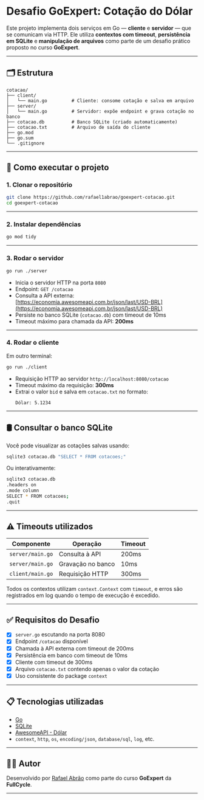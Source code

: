# Desafio GoExpert: Cotação do Dólar

Este projeto implementa dois serviços em Go — **cliente** e **servidor** — que se comunicam via HTTP. Ele utiliza **contextos com timeout**, **persistência em SQLite** e **manipulação de arquivos** como parte de um desafio prático proposto no curso **GoExpert**.

---

## 🗂 Estrutura

```
cotacao/
├── client/
│   └── main.go         # Cliente: consome cotação e salva em arquivo
├── server/
│   └── main.go         # Servidor: expõe endpoint e grava cotação no banco
├── cotacao.db          # Banco SQLite (criado automaticamente)
├── cotacao.txt         # Arquivo de saída do cliente
├── go.mod
├── go.sum
└── .gitignore
```

---

## 🚀 Como executar o projeto

### 1. Clonar o repositório

```bash
git clone https://github.com/rafael1abrao/goexpert-cotacao.git
cd goexpert-cotacao
```

---

### 2. Instalar dependências

```bash
go mod tidy
```

---

### 3. Rodar o servidor

```bash
go run ./server
```

- Inicia o servidor HTTP na porta `8080`
- Endpoint: `GET /cotacao`
- Consulta a API externa: [https://economia.awesomeapi.com.br/json/last/USD-BRL](https://economia.awesomeapi.com.br/json/last/USD-BRL)
- Persiste no banco SQLite (`cotacao.db`) com timeout de 10ms
- Timeout máximo para chamada da API: **200ms**

---

### 4. Rodar o cliente

Em outro terminal:

```bash
go run ./client
```

- Requisição HTTP ao servidor `http://localhost:8080/cotacao`
- Timeout máximo da requisição: **300ms**
- Extrai o valor `bid` e salva em `cotacao.txt` no formato:
  ```
  Dólar: 5.1234
  ```

---

## 🛢 Consultar o banco SQLite

Você pode visualizar as cotações salvas usando:

```bash
sqlite3 cotacao.db "SELECT * FROM cotacoes;"
```

Ou interativamente:

```bash
sqlite3 cotacao.db
.headers on
.mode column
SELECT * FROM cotacoes;
.quit
```

---

## ⚠️ Timeouts utilizados

| Componente        | Operação            | Timeout |
|------------------|---------------------|---------|
| `server/main.go` | Consulta à API      | 200ms   |
| `server/main.go` | Gravação no banco   | 10ms    |
| `client/main.go` | Requisição HTTP     | 300ms   |

Todos os contextos utilizam `context.Context` com `timeout`, e erros são registrados em log quando o tempo de execução é excedido.

---

## ✅ Requisitos do Desafio

- [x] `server.go` escutando na porta 8080
- [x] Endpoint `/cotacao` disponível
- [x] Chamada à API externa com timeout de 200ms
- [x] Persistência em banco com timeout de 10ms
- [x] Cliente com timeout de 300ms
- [x] Arquivo `cotacao.txt` contendo apenas o valor da cotação
- [x] Uso consistente do package `context`

---

## 📋 Tecnologias utilizadas

- [Go](https://golang.org/)
- [SQLite](https://sqlite.org/)
- [AwesomeAPI - Dólar](https://economia.awesomeapi.com.br/)
- `context`, `http`, `os`, `encoding/json`, `database/sql`, `log`, etc.

---

## 👨‍💻 Autor

Desenvolvido por [Rafael Abrão](https://github.com/rafael1abrao) como parte do curso **GoExpert** da **FullCycle**.

---
